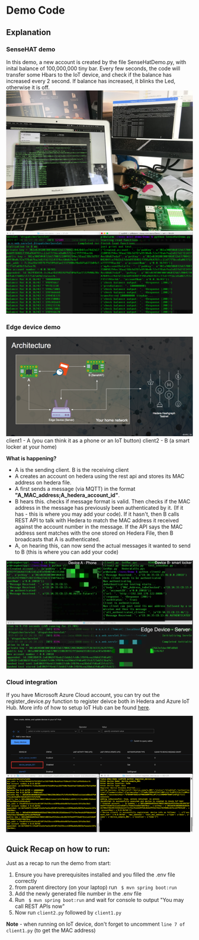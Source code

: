 # Demo Code

## Explanation

### SenseHAT demo
In this demo, a new account is created by the file SenseHatDemo.py, with inital balance of 100,000,000 tiny bar. Every few seconds, the code will transfer some Hbars to the IoT device, and check if the balance has increased every 2 second. If balance has increased, it blinks the Led, otherwise it is off.
![senseHat demo](../pic/senseHat_pic.jpeg "SenseHatDemo Pic")
![senseHat demo](../pic/sensehatDemo.png "SenseHatDemo Pic")


### Edge device demo

![EVEC Edge Architecture v0.0.1](../pic/evec_edge_arch.png?raw=true "evec edge arch v0.0.1")
client1 - A (you can think it as a phone or an IoT button)
client2 - B (a smart locker at your home)

**What is happening?**
* A is the sending client. B is the receiving client
* A creates an account on hedera using the rest api and stores its MAC address on hedera file.
* A first sends a message (via MQTT) in the format **"A_MAC_address;A_hedera_account_id"**.
* B hears this. checks if message format is valid. Then checks if the MAC address in the message has previously been authenticated by it. (If it has - this is where you may add your code). If it hasn't, then B calls REST API to talk with Hedera to match the MAC address it received against the account number in the message. If the API says the MAC address sent matches with the one stored on Hedera File, then B broadcasts that A is authenticated.
* A, on hearing this, can now send the actual messages it wanted to send to B (this is where you can add your code)

![senseHat demo](../pic/client_edge.png "Client edge demo")

### Cloud integration
If you have Microsoft Azure Cloud account, you can try out the register_device.py function to register deivce both in Hedera and Azure IoT Hub. More info of how to setup IoT Hub can be found [here](https://docs.microsoft.com/en-us/azure/iot-hub/iot-hub-create-through-portal).

![Azure cloud integration](../pic/azure.png)

## Quick Recap on how to run:

Just as a recap to run the demo from start:

1. Ensure you have prerequisites installed and you filled the .env file correctly
2. from parent directory (on your laptop) run ` $ mvn spring boot:run`
3. Add the newly generated file number in the .env file
4. Run ` $ mvn spring boot:run` and wait for console to output "You may call REST APIs now"
5. Now run `client2.py` followed by `client1.py`

**Note** - when running on IoT device, don't forget to uncomment `line 7 of client1.py` (to get the MAC address)
